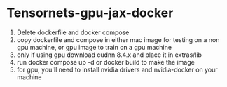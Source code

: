 # Tensornets-gpu-jax-docker
1) Delete dockerfile and docker compose
2) copy dockerfile and compose in either mac image for testing on a non gpu machine, or gpu image to train on a gpu machine
3) only if using gpu download cudnn 8.4.x and place it in extras/lib 
4) run docker compose up -d or docker build to make the image
5) for gpu, you'll need to install nvidia drivers and nvidia-docker on your machine

